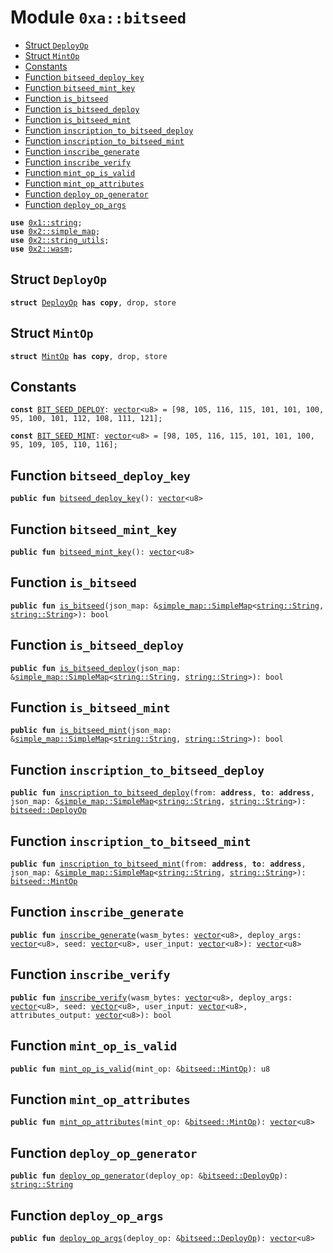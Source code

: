 
<a name="0xa_bitseed"></a>

# Module `0xa::bitseed`



-  [Struct `DeployOp`](#0xa_bitseed_DeployOp)
-  [Struct `MintOp`](#0xa_bitseed_MintOp)
-  [Constants](#@Constants_0)
-  [Function `bitseed_deploy_key`](#0xa_bitseed_bitseed_deploy_key)
-  [Function `bitseed_mint_key`](#0xa_bitseed_bitseed_mint_key)
-  [Function `is_bitseed`](#0xa_bitseed_is_bitseed)
-  [Function `is_bitseed_deploy`](#0xa_bitseed_is_bitseed_deploy)
-  [Function `is_bitseed_mint`](#0xa_bitseed_is_bitseed_mint)
-  [Function `inscription_to_bitseed_deploy`](#0xa_bitseed_inscription_to_bitseed_deploy)
-  [Function `inscription_to_bitseed_mint`](#0xa_bitseed_inscription_to_bitseed_mint)
-  [Function `inscribe_generate`](#0xa_bitseed_inscribe_generate)
-  [Function `inscribe_verify`](#0xa_bitseed_inscribe_verify)
-  [Function `mint_op_is_valid`](#0xa_bitseed_mint_op_is_valid)
-  [Function `mint_op_attributes`](#0xa_bitseed_mint_op_attributes)
-  [Function `deploy_op_generator`](#0xa_bitseed_deploy_op_generator)
-  [Function `deploy_op_args`](#0xa_bitseed_deploy_op_args)


<pre><code><b>use</b> <a href="">0x1::string</a>;
<b>use</b> <a href="">0x2::simple_map</a>;
<b>use</b> <a href="">0x2::string_utils</a>;
<b>use</b> <a href="">0x2::wasm</a>;
</code></pre>



<a name="0xa_bitseed_DeployOp"></a>

## Struct `DeployOp`



<pre><code><b>struct</b> <a href="bitseed.md#0xa_bitseed_DeployOp">DeployOp</a> <b>has</b> <b>copy</b>, drop, store
</code></pre>



<a name="0xa_bitseed_MintOp"></a>

## Struct `MintOp`



<pre><code><b>struct</b> <a href="bitseed.md#0xa_bitseed_MintOp">MintOp</a> <b>has</b> <b>copy</b>, drop, store
</code></pre>



<a name="@Constants_0"></a>

## Constants


<a name="0xa_bitseed_BIT_SEED_DEPLOY"></a>



<pre><code><b>const</b> <a href="bitseed.md#0xa_bitseed_BIT_SEED_DEPLOY">BIT_SEED_DEPLOY</a>: <a href="">vector</a>&lt;u8&gt; = [98, 105, 116, 115, 101, 101, 100, 95, 100, 101, 112, 108, 111, 121];
</code></pre>



<a name="0xa_bitseed_BIT_SEED_MINT"></a>



<pre><code><b>const</b> <a href="bitseed.md#0xa_bitseed_BIT_SEED_MINT">BIT_SEED_MINT</a>: <a href="">vector</a>&lt;u8&gt; = [98, 105, 116, 115, 101, 101, 100, 95, 109, 105, 110, 116];
</code></pre>



<a name="0xa_bitseed_bitseed_deploy_key"></a>

## Function `bitseed_deploy_key`



<pre><code><b>public</b> <b>fun</b> <a href="bitseed.md#0xa_bitseed_bitseed_deploy_key">bitseed_deploy_key</a>(): <a href="">vector</a>&lt;u8&gt;
</code></pre>



<a name="0xa_bitseed_bitseed_mint_key"></a>

## Function `bitseed_mint_key`



<pre><code><b>public</b> <b>fun</b> <a href="bitseed.md#0xa_bitseed_bitseed_mint_key">bitseed_mint_key</a>(): <a href="">vector</a>&lt;u8&gt;
</code></pre>



<a name="0xa_bitseed_is_bitseed"></a>

## Function `is_bitseed`



<pre><code><b>public</b> <b>fun</b> <a href="bitseed.md#0xa_bitseed_is_bitseed">is_bitseed</a>(json_map: &<a href="_SimpleMap">simple_map::SimpleMap</a>&lt;<a href="_String">string::String</a>, <a href="_String">string::String</a>&gt;): bool
</code></pre>



<a name="0xa_bitseed_is_bitseed_deploy"></a>

## Function `is_bitseed_deploy`



<pre><code><b>public</b> <b>fun</b> <a href="bitseed.md#0xa_bitseed_is_bitseed_deploy">is_bitseed_deploy</a>(json_map: &<a href="_SimpleMap">simple_map::SimpleMap</a>&lt;<a href="_String">string::String</a>, <a href="_String">string::String</a>&gt;): bool
</code></pre>



<a name="0xa_bitseed_is_bitseed_mint"></a>

## Function `is_bitseed_mint`



<pre><code><b>public</b> <b>fun</b> <a href="bitseed.md#0xa_bitseed_is_bitseed_mint">is_bitseed_mint</a>(json_map: &<a href="_SimpleMap">simple_map::SimpleMap</a>&lt;<a href="_String">string::String</a>, <a href="_String">string::String</a>&gt;): bool
</code></pre>



<a name="0xa_bitseed_inscription_to_bitseed_deploy"></a>

## Function `inscription_to_bitseed_deploy`



<pre><code><b>public</b> <b>fun</b> <a href="bitseed.md#0xa_bitseed_inscription_to_bitseed_deploy">inscription_to_bitseed_deploy</a>(from: <b>address</b>, <b>to</b>: <b>address</b>, json_map: &<a href="_SimpleMap">simple_map::SimpleMap</a>&lt;<a href="_String">string::String</a>, <a href="_String">string::String</a>&gt;): <a href="bitseed.md#0xa_bitseed_DeployOp">bitseed::DeployOp</a>
</code></pre>



<a name="0xa_bitseed_inscription_to_bitseed_mint"></a>

## Function `inscription_to_bitseed_mint`



<pre><code><b>public</b> <b>fun</b> <a href="bitseed.md#0xa_bitseed_inscription_to_bitseed_mint">inscription_to_bitseed_mint</a>(from: <b>address</b>, <b>to</b>: <b>address</b>, json_map: &<a href="_SimpleMap">simple_map::SimpleMap</a>&lt;<a href="_String">string::String</a>, <a href="_String">string::String</a>&gt;): <a href="bitseed.md#0xa_bitseed_MintOp">bitseed::MintOp</a>
</code></pre>



<a name="0xa_bitseed_inscribe_generate"></a>

## Function `inscribe_generate`



<pre><code><b>public</b> <b>fun</b> <a href="bitseed.md#0xa_bitseed_inscribe_generate">inscribe_generate</a>(wasm_bytes: <a href="">vector</a>&lt;u8&gt;, deploy_args: <a href="">vector</a>&lt;u8&gt;, seed: <a href="">vector</a>&lt;u8&gt;, user_input: <a href="">vector</a>&lt;u8&gt;): <a href="">vector</a>&lt;u8&gt;
</code></pre>



<a name="0xa_bitseed_inscribe_verify"></a>

## Function `inscribe_verify`



<pre><code><b>public</b> <b>fun</b> <a href="bitseed.md#0xa_bitseed_inscribe_verify">inscribe_verify</a>(wasm_bytes: <a href="">vector</a>&lt;u8&gt;, deploy_args: <a href="">vector</a>&lt;u8&gt;, seed: <a href="">vector</a>&lt;u8&gt;, user_input: <a href="">vector</a>&lt;u8&gt;, attributes_output: <a href="">vector</a>&lt;u8&gt;): bool
</code></pre>



<a name="0xa_bitseed_mint_op_is_valid"></a>

## Function `mint_op_is_valid`



<pre><code><b>public</b> <b>fun</b> <a href="bitseed.md#0xa_bitseed_mint_op_is_valid">mint_op_is_valid</a>(mint_op: &<a href="bitseed.md#0xa_bitseed_MintOp">bitseed::MintOp</a>): u8
</code></pre>



<a name="0xa_bitseed_mint_op_attributes"></a>

## Function `mint_op_attributes`



<pre><code><b>public</b> <b>fun</b> <a href="bitseed.md#0xa_bitseed_mint_op_attributes">mint_op_attributes</a>(mint_op: &<a href="bitseed.md#0xa_bitseed_MintOp">bitseed::MintOp</a>): <a href="">vector</a>&lt;u8&gt;
</code></pre>



<a name="0xa_bitseed_deploy_op_generator"></a>

## Function `deploy_op_generator`



<pre><code><b>public</b> <b>fun</b> <a href="bitseed.md#0xa_bitseed_deploy_op_generator">deploy_op_generator</a>(deploy_op: &<a href="bitseed.md#0xa_bitseed_DeployOp">bitseed::DeployOp</a>): <a href="_String">string::String</a>
</code></pre>



<a name="0xa_bitseed_deploy_op_args"></a>

## Function `deploy_op_args`



<pre><code><b>public</b> <b>fun</b> <a href="bitseed.md#0xa_bitseed_deploy_op_args">deploy_op_args</a>(deploy_op: &<a href="bitseed.md#0xa_bitseed_DeployOp">bitseed::DeployOp</a>): <a href="">vector</a>&lt;u8&gt;
</code></pre>
